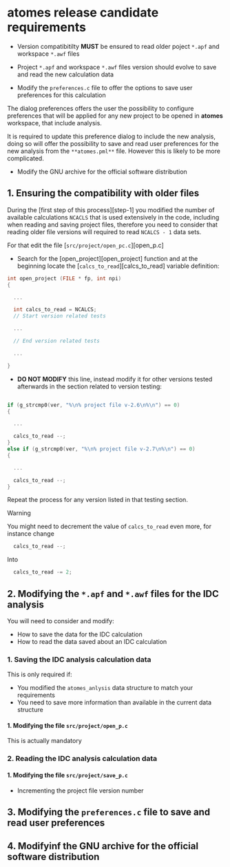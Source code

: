 # **atomes** release candidate requirements

  - Version compatibitilty **MUST** be ensured to read older poject `*.apf` and workspace `*.awf` files

  - Project `*.apf` and workspace `*.awf` files version should evolve to save and read the new calculation data

  - Modify the `preferences.c` file to offer the options to save user preferences for this calculation

The dialog preferences offers the user the possibility to configure preferences that will be applied for any new project
to be opened in **atomes** workspace, that include analysis. 

It is required to update this preference dialog to include the new analysis, 
doing so will offer the possibility to save and read user preferences for the new analysis from the `**atomes.pml**` file. 
However this is likely to be more complicated. 

  - Modify the GNU archive for the official software distribution

## 1. Ensuring the compatibility with older files

During the [first step of this process][step-1] you modified the number of available calculations `NCACLS` that is used extensively in the code,
including when reading and saving project files, therefore you need to consider that reading older file versions will required to read 
`NCALCS - 1` data sets. 

For that edit the file [`src/project/open_pc.c`][open_p.c] 

  - Search for the [open_project][open_project] function and at the beginning locate the [`calcs_to_read`][calcs_to_read] variable definition:

  ```C
  int open_project (FILE * fp, int npi)
  {

    ...

    int calcs_to_read = NCALCS;
    // Start version related tests

    ...

    // End version related tests

    ...

  }
  ```
  - **DO NOT MODIFY** this line, instead modify it for other versions tested afterwards in the section related to version testing:

  ```C

  if (g_strcmp0(ver, "%\n% project file v-2.6\n%\n") == 0)  
  {

    ...

    calcs_to_read --;
  }
  else if (g_strcmp0(ver, "%\n% project file v-2.7\n%\n") == 0)
  {

    ...

    calcs_to_read --;
  }
  ```
Repeat the process for any version listed in that testing section.

> [!WARNING]
> You might need to decrement the value of `calcs_to_read` even more, 
> for instance change
> ```C
>   calcs_to_read --;
> ```
> Into
> ```C
>   calcs_to_read -= 2;
> ```

## 2. Modifying the `*.apf` and `*.awf` files for the IDC analysis

You will need to consider and modify:

  - How to save the data for the IDC calculation
  - How to read the data saved about an IDC calculation

### 1. Saving the IDC analysis calculation data

This is only required if: 

  - You modified the `atomes_anlysis` data structure to match your requirements
  - You need to save more information than available in the current data structure

#### 1. Modifying the file `src/project/open_p.c`

This is actually mandatory

### 2. Reading the IDC analysis calculation data 

#### 1. Modifying the file `src/project/save_p.c` 

  - Incrementing the project file version number

### 

## 3. Modifying the `preferences.c` file to save and read user preferences


## 4. Modifyinf the GNU archive for the official software distribution


[atomes_doxygen]:https://slookeur.github.io/atomes-doxygen/index.html

